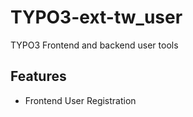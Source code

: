 # TYPO3-ext-tw_user

TYPO3 Frontend and backend user tools

## Features

* Frontend User Registration
